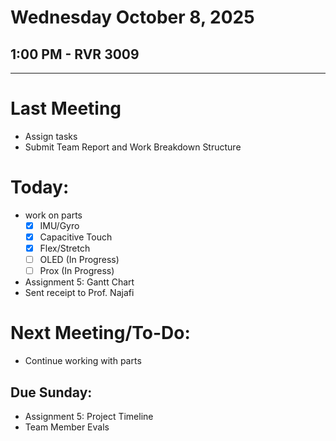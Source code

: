 # Wednesday October 8, 2025
## 1:00 PM - RVR 3009
--- 
# Last Meeting
- Assign tasks
- Submit Team Report and Work Breakdown Structure
# Today:
- work on parts
    - [x] IMU/Gyro
    - [x] Capacitive Touch
    - [x] Flex/Stretch 
    - [ ] OLED (In Progress)
    - [ ] Prox (In Progress) 
- Assignment 5: Gantt Chart
- Sent receipt to Prof. Najafi
# Next Meeting/To-Do:
- Continue working with parts
## Due Sunday:
- Assignment 5: Project Timeline
- Team Member Evals
